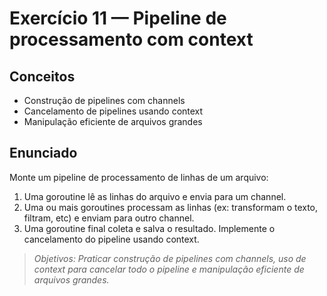 # Exercício 11 — Pipeline de processamento com context

## Conceitos
- Construção de pipelines com channels
- Cancelamento de pipelines usando context
- Manipulação eficiente de arquivos grandes

## Enunciado
Monte um pipeline de processamento de linhas de um arquivo:
1. Uma goroutine lê as linhas do arquivo e envia para um channel.
2. Uma ou mais goroutines processam as linhas (ex: transformam o texto, filtram, etc) e enviam para outro channel.
3. Uma goroutine final coleta e salva o resultado.
Implemente o cancelamento do pipeline usando context.

> _Objetivos: Praticar construção de pipelines com channels, uso de context para cancelar todo o pipeline e manipulação eficiente de arquivos grandes._ 